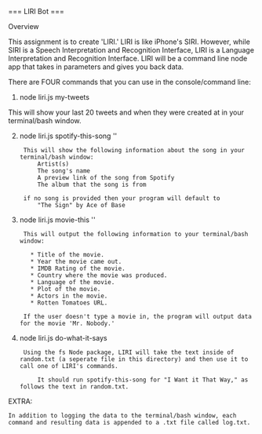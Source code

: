 ===  LIRI Bot  ===

Overview

This assignment is to create 'LIRI.'  LIRI is like iPhone's SIRI. However, while SIRI is a Speech Interpretation and Recognition Interface, LIRI is a Language Interpretation and Recognition Interface. LIRI will be a command line node app that takes in parameters and gives you back data.


There are FOUR commands that you can use in the console/command line:


1. node liri.js my-tweets
        
This will show your last 20 tweets and when they were created at in your terminal/bash window.


2. node liri.js spotify-this-song '<song name here>'

        This will show the following information about the song in your terminal/bash window:
            Artist(s)
            The song's name
            A preview link of the song from Spotify
            The album that the song is from

        if no song is provided then your program will default to
            "The Sign" by Ace of Base


3. node liri.js movie-this '<movie name here>'

        This will output the following information to your terminal/bash window:

          * Title of the movie.
          * Year the movie came out.
          * IMDB Rating of the movie.
          * Country where the movie was produced.
          * Language of the movie.
          * Plot of the movie.
          * Actors in the movie.
          * Rotten Tomatoes URL.

        If the user doesn't type a movie in, the program will output data for the movie 'Mr. Nobody.'
            

4. node liri.js do-what-it-says

        Using the fs Node package, LIRI will take the text inside of random.txt (a seperate file in this directory) and then use it to call one of LIRI's commands.

            It should run spotify-this-song for "I Want it That Way," as follows the text in random.txt.

         

EXTRA:

    In addition to logging the data to the terminal/bash window, each command and resulting data is appended to a .txt file called log.txt.


